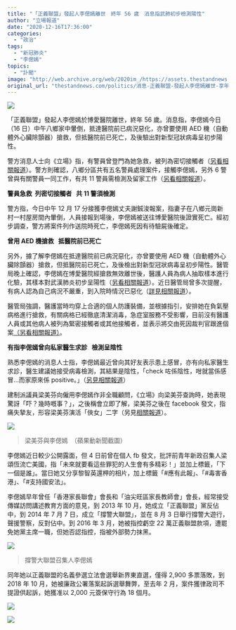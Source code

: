 ```yaml
---
title: "「正義聯盟」發起人李偲嫣離世　終年 56 歲　消息指武肺初步檢測陽性"
author: "立場報道"
date: "2020-12-16T17:36:00"
categories:
  - "政治"
tags:
  - "新冠肺炎"
  - "李偲嫣"
topics:
  - "訃聞"
image: "http://web.archive.org/web/2020im_/https://assets.thestandnews.com/media/photos/20201216-1320copy_UFs2O_oINNu9b.png"
original_url: "thestandnews.com/politics/消息-正義聯盟-發起人李偲嫣離世-享年-56-歲"
---
```

![](http://web.archive.org/web/2020im_/https://assets.thestandnews.com/media/photos/20201216-1320copy_UFs2O_oINNu9b.png)

「正義聯盟」發起人李偲嫣於博愛醫院離世，終年 56 歲。消息指，李偲嫣今日（16 日）中午八鄉家中暈倒，抵達醫院前已病況惡化，亦曾要使用 AED 機（自動體外心臟除顫器）搶救，但抵醫院前已死亡，及後驗出對新型冠狀病毒呈初步陽性。

警方消息人士向《立場》指，有警員曾登門為她急救，被列為密切接觸者（[另看相關報道](../../society/%E6%AD%A6%E6%BC%A2%E8%82%BA%E7%82%8E-%E6%B6%88%E6%81%AF-%E6%9C%89%E8%AD%A6%E5%93%A1%E6%9B%BE%E7%99%BB%E9%96%80%E7%82%BA%E6%9D%8E%E5%81%B2%E5%AB%A3%E6%80%A5%E6%95%91-%E5%B7%B2%E6%8E%A5%E5%8F%97%E7%97%85%E6%AF%92%E6%AA%A2%E6%B8%AC/)）。警方則確認，八鄉分區共有五名警員處理案件，接觸李偲嫣，另外 6 警曾與有關警員一同工作，有共 11 警員需檢測及留家工作（[另看相關](../../society/%E6%AD%A6%E6%BC%A2%E8%82%BA%E7%82%8E-%E5%85%AB%E9%84%89%E5%88%86%E5%8D%80-5-%E8%AD%A6%E8%99%95%E7%90%86%E6%9D%8E%E5%81%B2%E5%AB%A3%E9%80%81%E9%99%A2-%E6%9B%BE%E4%BC%99%E5%8F%A6%E5%A4%96-6-%E8%AD%A6%E5%B7%A5%E4%BD%9C-%E5%85%B1-11-%E8%AD%A6%E9%9C%80%E6%AA%A2%E6%B8%AC%E5%8F%8A%E7%95%99%E5%AE%B6%E5%B7%A5%E4%BD%9C/)[報道](../../society/%E6%AD%A6%E6%BC%A2%E8%82%BA%E7%82%8E-%E5%85%AB%E9%84%89%E5%88%86%E5%8D%80-5-%E8%AD%A6%E8%99%95%E7%90%86%E6%9D%8E%E5%81%B2%E5%AB%A3%E9%80%81%E9%99%A2-%E6%9B%BE%E4%BC%99%E5%8F%A6%E5%A4%96-6-%E8%AD%A6%E5%B7%A5%E4%BD%9C-%E5%85%B1-11-%E8%AD%A6%E9%9C%80%E6%AA%A2%E6%B8%AC%E5%8F%8A%E7%95%99%E5%AE%B6%E5%B7%A5%E4%BD%9C/)）。

**警員急救  列密切接觸者   共 11 警須檢測**

警方指，今日中午 12 月 17 分接獲李偲嫣丈夫謝鋮浚報案，指妻子在八鄉元崗新村一村屋房間內暈倒，人員接報到場後，李偲嫣被送往博愛醫院後證實死亡。經初步調查，警方將案件列作送院時死亡，李偲嫣死因有待驗屍後確定。

**曾用 AED 機搶救   抵醫院前已死亡**

另外，據了解李偲嫣在抵達醫院前已病況惡化，亦曾要使用 AED 機（自動體外心臟除顫器）搶救，但抵醫院前已死亡，及後檢出對新型冠狀病毒呈初步陽性。醫管局晚上確認，李偲嫣在博愛醫院經搶救無效離世後，醫護人員為病人抽取樣本進行化驗，其樣本對武漢肺炎初步呈陽性（[另看](../../society/%E6%AD%A6%E6%BC%A2%E8%82%BA%E7%82%8E-%E6%9D%8E%E5%81%B2%E5%AB%A3%E9%9B%A2%E4%B8%96-%E6%B6%88%E6%81%AF%E6%8C%87%E6%9B%BE%E6%9C%89%E6%84%9F%E5%86%92%E5%BE%B5%E7%8B%80%E6%AA%A2%E5%87%BA%E9%99%B0%E6%80%A7-%E5%8D%9A%E6%84%9B%E9%86%AB%E9%99%A2-%E4%BA%A4%E6%AD%BB%E5%9B%A0%E8%A3%81%E5%88%A4%E5%AE%98%E8%B7%9F%E9%80%B2/)[相關報道](../../society/%E6%AD%A6%E6%BC%A2%E8%82%BA%E7%82%8E-%E6%9D%8E%E5%81%B2%E5%AB%A3%E9%9B%A2%E4%B8%96-%E6%B6%88%E6%81%AF%E6%8C%87%E6%9B%BE%E6%9C%89%E6%84%9F%E5%86%92%E5%BE%B5%E7%8B%80%E6%AA%A2%E5%87%BA%E9%99%B0%E6%80%A7-%E5%8D%9A%E6%84%9B%E9%86%AB%E9%99%A2-%E4%BA%A4%E6%AD%BB%E5%9B%A0%E8%A3%81%E5%88%A4%E5%AE%98%E8%B7%9F%E9%80%B2/)）。近日醫管局曾多次提醒，有病人認為自己病況不嚴重，到入院時情況已惡化（[詳見相關報道](../../society/%E6%AD%A6%E6%BC%A2%E8%82%BA%E7%82%8E-%E6%B6%88%E6%81%AF%E6%8C%87%E6%9D%8E%E5%81%B2%E5%AB%A3%E9%80%81%E9%99%A2%E5%89%8D%E5%B7%B2%E7%94%A8-aed-%E6%A9%9F%E6%90%B6%E6%95%91-%E6%9C%AA%E6%8A%B5%E9%86%AB%E9%99%A2%E5%B7%B2%E9%9B%A2%E4%B8%96-%E9%86%AB%E7%AE%A1%E5%B1%80%E9%80%A3%E6%97%A5%E7%B1%B2%E5%8B%BF%E5%BB%B6%E8%AA%A4%E6%B1%82%E9%86%AB/)）。

醫管局強調，醫護當時均穿上合適的個人防護裝備，並根據指引，安排她在負氣壓病格進行搶救，有關病格已經徹底清潔消毒，急症室服務不受影響，目前沒有醫護人員或其他病人被列為緊密接觸者或其他接觸者，並表示將交由死因裁判官跟進個案[（另看相關報道）](../../society/%E6%AD%A6%E6%BC%A2%E8%82%BA%E7%82%8E-%E6%B6%88%E6%81%AF%E6%8C%87%E6%9D%8E%E5%81%B2%E5%AB%A3%E9%80%81%E9%99%A2%E5%89%8D%E5%B7%B2%E7%94%A8-aed-%E6%A9%9F%E6%90%B6%E6%95%91-%E6%9C%AA%E6%8A%B5%E9%86%AB%E9%99%A2%E5%B7%B2%E9%9B%A2%E4%B8%96-%E9%86%AB%E7%AE%A1%E5%B1%80%E9%80%A3%E6%97%A5%E7%B1%B2%E5%8B%BF%E5%BB%B6%E8%AA%A4%E6%B1%82%E9%86%AB/)。

**有指李偲嫣曾向私家醫生求診   檢測呈陰性**

熟悉李偲嫣的消息人士指，李偲嫣最近曾向其好友表示患上感冒，亦有向私家醫生求診，醫生建議她接受病毒檢測，其結果是陰性，「check 咗係陰性，咁就當係感冒…而家原來係 positive。」（[另見相關報道](../../society/%E6%AD%A6%E6%BC%A2%E8%82%BA%E7%82%8E-%E6%9D%8E%E5%81%B2%E5%AB%A3%E9%9B%A2%E4%B8%96-%E6%B6%88%E6%81%AF%E6%8C%87%E6%9B%BE%E6%9C%89%E6%84%9F%E5%86%92%E5%BE%B5%E7%8B%80%E6%AA%A2%E5%87%BA%E9%99%B0%E6%80%A7-%E5%8D%9A%E6%84%9B%E9%86%AB%E9%99%A2-%E4%BA%A4%E6%AD%BB%E5%9B%A0%E8%A3%81%E5%88%A4%E5%AE%98%E8%B7%9F%E9%80%B2/)）

建制派議員梁美芬向僱用李偲嫣作非全職顧問，《立場》向梁美芬查詢時，她表現驚訝「吓？幾時嘅事？」，之後稱會立即了解，梁美芬之後在 facebook 發文，指痛失摯友，形容梁美芬演活「俠女」二字（另見[相關報道](../../politics/%E6%9D%8E%E5%81%B2%E5%AB%A3%E9%9B%A2%E4%B8%96-%E6%A2%81%E7%BE%8E%E8%8A%AC-%E7%97%9B%E5%A4%B1%E6%91%AF%E5%8F%8B-%E6%BC%94%E6%B4%BB-%E4%BF%A0%E5%A5%B3-%E4%BA%8C%E5%AD%97/)）。

![](http://web.archive.org/web/2020im_/https://assets.thestandnews.com/media/photos/LEE-LEUNG-02_2efUr.png)
> 梁美芬與李偲嫣　（蘋果動新聞截圖）

李偲嫣近日較少公開露面，但 4 日前曾在個人 fb 發文，批評前青年新政召集人梁頌恆流亡美國，指「未來就要看這些罪犯的人生會有多精彩！」並加上標籤，「下一個是誰」。當日她又分享黎智英還柙的相片，加上標籤「#應有此報」、「#毒害香港」、「#支持國安法」。

李偲嫣早年曾任「香港家長聯會」會長和「油尖旺區家長教師會」會長，經常接受傳媒訪問講述教育方面的意見，到 2013 年 10 月，她成立「正義聯盟」黨反佔中，到 2014 年 7 月 7 日，成立「撐警大聯盟」，並在 8 月 3 日舉行撐警大遊行，聲援警察，反對佔中。到 2016 年 3 月，她被指控虧空 22 萬正義聯盟款項，遭罷免她黨主席一職，但她否認指控，指被外部勢力抹黑。

![](http://web.archive.org/web/2020im_/https://assets.thestandnews.com/media/photos/16422622_10158135973600265_3333052954427192630_o_Q8Y2O.png)
> 撐警大聯盟召集人李偲嫣

同年她以正義聯盟的名義參選立法會選舉新界東直選，僅得 2,900 多票落敗，到 2018 年 10 月，她被廉政公署落案起訴選舉舞弊，至去年 2 月，案件獲律政司不提證供起訴，她獲准以 2,000 元簽保守行為 18 個月。

![](http://web.archive.org/web/2020im_/https://assets.thestandnews.com/media/photos/asd_CjliT_eo4UiU3.png)

![](http://web.archive.org/web/2020im_/https://assets.thestandnews.com/media/photos/Untitled-4_bbwgb_AiPPDWK.png)